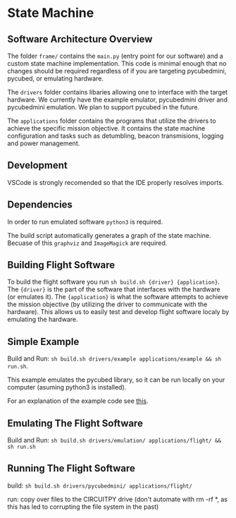# State Machine

## Software Architecture Overview

The folder `frame/` contains the `main.py` (entry point for our software) and a custom state machine implementation.
This code is minimal enough that no changes should be required regardless of if you are targeting pycubedmini, pycubed, or emulating hardware.

The `drivers` folder contains libaries allowing one to interface with the target hardware.
We currently have the example emulator, pycubedmini driver and pycubedmini emulation. 
We plan to support pycubed in the future.

The `applications` folder contains the programs that utilize the drivers to achieve the specific mission objective. It contains the state machine configuration and tasks such as detumbling, beacon transmisions, logging and power management.

## Development

VSCode is strongly recomended so that the IDE properly resolves imports.

## Dependencies
In order to run emulated software `python3` is required.

The build script automatically generates a graph of the state machine. 
Becuase of this `graphviz` and `ImageMagick` are required.


## Building Flight Software

To build the flight software you run `sh build.sh {driver} {application}`.
The `{driver}` is the part of the software that interfaces with the hardware (or emulates it).
The `{application}` is what the software attempts to achieve the mission objective (by utilizing the driver to communicate with the hardware).
This allows us to easily test and develop flight software localy by emulating the hardware.

## Simple Example

Build and Run: `sh build.sh drivers/example applications/example && sh run.sh`. 

This example emulates the pycubed library, so it can be run locally on your computer (asuming python3 is installed). 

For an explanation of the example code see [this](./example.md).

## Emulating The Flight Software
Build and Run: `sh build.sh drivers/emulation/ applications/flight/ && sh run.sh` 

## Running The Flight Software
build: `sh build.sh drivers/pycubedmini/ applications/flight/`

run: copy over files to the CIRCUITPY drive (don't automate with rm -rf *, as this has led to corrupting the file system in the past)
